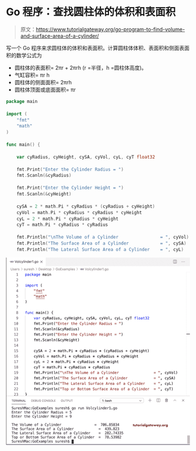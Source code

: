 # Go 程序：查找圆柱体的体积和表面积

> 原文：<https://www.tutorialgateway.org/go-program-to-find-volume-and-surface-area-of-a-cylinder/>

写一个 Go 程序来求圆柱体的体积和表面积。计算圆柱体体积、表面积和侧面表面积的数学公式为

*   圆柱体的表面积= 2πr + 2πrh (r =半径，h =圆柱体高度)。
*   气缸容积= πr h
*   圆柱体的侧面面积= 2πrh
*   圆柱体顶面或底面面积= πr

```go
package main

import (
    "fmt"
    "math"
)

func main() {

    var cyRadius, cyHeight, cySA, cyVol, cyL, cyT float32

    fmt.Print("Enter the Cylinder Radius = ")
    fmt.Scanln(&cyRadius)

    fmt.Print("Enter the Cylinder Height = ")
    fmt.Scanln(&cyHeight)

    cySA = 2 * math.Pi * cyRadius * (cyRadius + cyHeight)
    cyVol = math.Pi * cyRadius * cyRadius * cyHeight
    cyL = 2 * math.Pi * cyRadius * cyHeight
    cyT = math.Pi * cyRadius * cyRadius

    fmt.Println("\nThe Volume of a Cylinder                = ", cyVol)
    fmt.Println("The Surface Area of a Cylinder            = ", cySA)
    fmt.Println("The Lateral Surface Area of a Cylinder    = ", cyL)

```

![Go program to Find Volume and Surface Area of a Cylinder](img/88519670da9075b376c6fad62e287378.png)